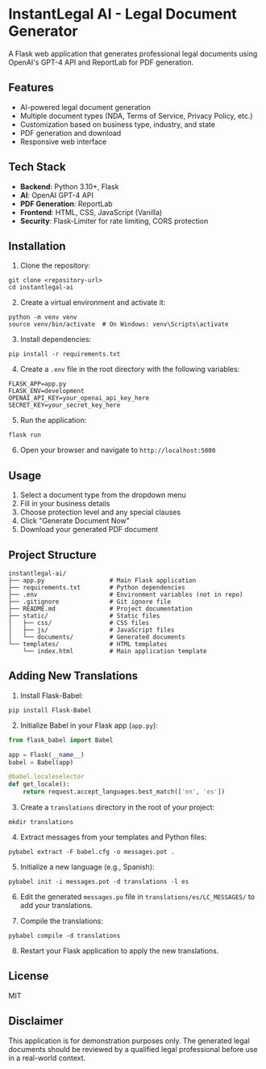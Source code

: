 # InstantLegal AI - Legal Document Generator

A Flask web application that generates professional legal documents using OpenAI's GPT-4 API and ReportLab for PDF generation.

## Features

- AI-powered legal document generation
- Multiple document types (NDA, Terms of Service, Privacy Policy, etc.)
- Customization based on business type, industry, and state
- PDF generation and download
- Responsive web interface

## Tech Stack

- **Backend**: Python 3.10+, Flask
- **AI**: OpenAI GPT-4 API
- **PDF Generation**: ReportLab
- **Frontend**: HTML, CSS, JavaScript (Vanilla)
- **Security**: Flask-Limiter for rate limiting, CORS protection

## Installation

1. Clone the repository:
```
git clone <repository-url>
cd instantlegal-ai
```

2. Create a virtual environment and activate it:
```
python -m venv venv
source venv/bin/activate  # On Windows: venv\Scripts\activate
```

3. Install dependencies:
```
pip install -r requirements.txt
```

4. Create a `.env` file in the root directory with the following variables:
```
FLASK_APP=app.py
FLASK_ENV=development
OPENAI_API_KEY=your_openai_api_key_here
SECRET_KEY=your_secret_key_here
```

5. Run the application:
```
flask run
```

6. Open your browser and navigate to `http://localhost:5000`

## Usage

1. Select a document type from the dropdown menu
2. Fill in your business details
3. Choose protection level and any special clauses
4. Click "Generate Document Now"
5. Download your generated PDF document

## Project Structure

```
instantlegal-ai/
├── app.py                  # Main Flask application
├── requirements.txt        # Python dependencies
├── .env                    # Environment variables (not in repo)
├── .gitignore              # Git ignore file
├── README.md               # Project documentation
├── static/                 # Static files
│   ├── css/                # CSS files
│   ├── js/                 # JavaScript files
│   └── documents/          # Generated documents
└── templates/              # HTML templates
    └── index.html          # Main application template
```

## Adding New Translations

1. Install Flask-Babel:
```
pip install Flask-Babel
```

2. Initialize Babel in your Flask app (`app.py`):
```python
from flask_babel import Babel

app = Flask(__name__)
babel = Babel(app)

@babel.localeselector
def get_locale():
    return request.accept_languages.best_match(['en', 'es'])
```

3. Create a `translations` directory in the root of your project:
```
mkdir translations
```

4. Extract messages from your templates and Python files:
```
pybabel extract -F babel.cfg -o messages.pot .
```

5. Initialize a new language (e.g., Spanish):
```
pybabel init -i messages.pot -d translations -l es
```

6. Edit the generated `messages.po` file in `translations/es/LC_MESSAGES/` to add your translations.

7. Compile the translations:
```
pybabel compile -d translations
```

8. Restart your Flask application to apply the new translations.

## License

MIT

## Disclaimer

This application is for demonstration purposes only. The generated legal documents should be reviewed by a qualified legal professional before use in a real-world context. 
